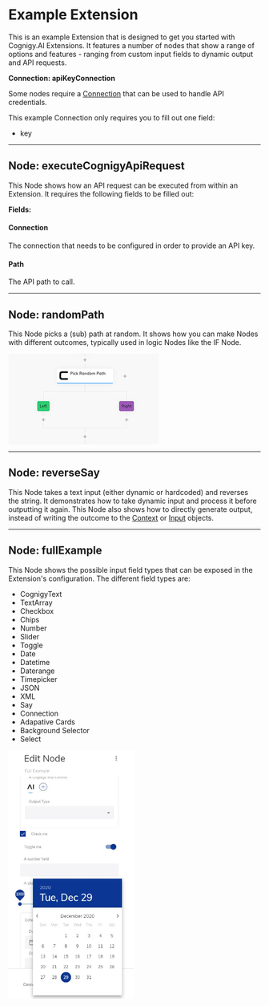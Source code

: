 # Example Extension

This is an example Extension that is designed to get you started with Cognigy.AI Extensions. It features a number of nodes that show a range of options and features - ranging from custom input fields to dynamic output and API requests. 

**Connection: apiKeyConnection**

Some nodes require a [Connection](https://docs.cognigy.com/docs/connections) that can be used to handle API credentials. 

This example Connection only requires you to fill out one field:
- key

----
## Node: executeCognigyApiRequest
This Node shows how an API request can be executed from within an Extension. 
It requires the following fields to be filled out:

**Fields:**
#### Connection
The connection that needs to be configured in order to provide an API key. 

#### Path
The API path to call.

----
## Node: randomPath

This Node picks a (sub) path at random. It shows how you can make Nodes with different outcomes, typically used in logic Nodes like the IF Node. 

<img align="center" width="300" height="181" src="https://github.com/Cognigy/Extensions/blob/master/docs/images/random-path.jpg">

----
## Node: reverseSay

This Node takes a text input (either dynamic or hardcoded) and reverses the string. It demonstrates how to take dynamic input and process it before outputting it again. This Node also shows how to directly generate output, instead of writing the outcome to the [Context](https://docs.cognigy.com/docs/context) or [Input](https://docs.cognigy.com/docs/input) objects. 

----

## Node: fullExample
This Node shows the possible input field types that can be exposed in the Extension's configuration. The different field types are:

- CognigyText
- TextArray
- Checkbox
- Chips
- Number
- Slider
- Toggle
- Date
- Datetime
- Daterange
- Timepicker
- JSON
- XML
- Say
- Connection
- Adapative Cards
- Background Selector
- Select


<img align="center" width="250" height="496" src="https://github.com/Cognigy/Extensions/blob/master/docs/images/input-fields.JPG">